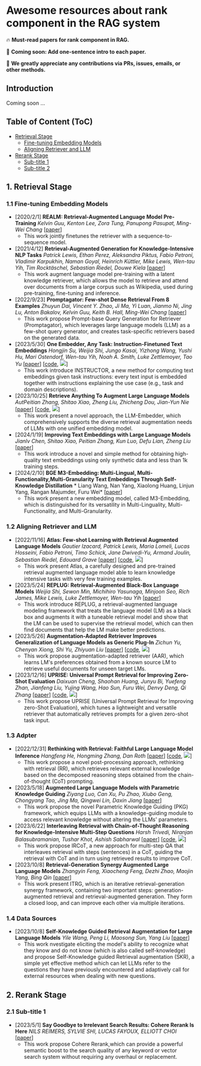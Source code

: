 # Awesome resources about rank component in the RAG system

🔥 **Must-read papers for rank component in RAG.**

🏃 **Coming soon: Add one-sentence intro to each paper.**

🌟 **We greatly appreciate any contributions via PRs, issues, emails, or other methods.**


## Introduction

Coming soon ...


## Table of Content (ToC)


- [Retrieval Stage](#retrieval)
  - [Fine-tuning Embedding Models](#subtitle1)
  - [Aligning Retriever and LLM](#subtitle2)
- [Rerank Stage](#rerank)
  - [Sub-title 1](#1-sub-rerank)
  - [Sub-title 2](#2-sub-rerank)






## 1. Retrieval Stage

### 1.1 Fine-tuning Embedding Models

- [2020/2/1] **REALM: Retrieval-Augmented Language Model Pre-Training** *Kelvin Guu, Kenton Lee, Zora Tung, Panupong Pasupat, Ming-Wei Chang* [[paper](https://arxiv.org/abs/2002.08909)] 
  - This work  jointly finetunes the retriever with a sequence-to-sequence model.
- [2021/4/12] **Retrieval-Augmented Generation for Knowledge-Intensive NLP Tasks** *Patrick Lewis, Ethan Perez, Aleksandra Piktus, Fabio Petroni, Vladimir Karpukhin, Naman Goyal, Heinrich Küttler, Mike Lewis, Wen-tau Yih, Tim Rocktäschel, Sebastian Riedel, Douwe Kiela* [[paper](https://arxiv.org/abs/2005.11401)] 
  - This work augment language model pre-training with a latent knowledge retriever, which allows the model to retrieve and attend over documents from a large corpus such as Wikipedia, used during pre-training, fine-tuning and inference.
- [2022/9/23] **Promptagator: Few-shot Dense Retrieval From 8 Examples** *Zhuyun Dai, Vincent Y. Zhao, Ji Ma, Yi Luan, Jianmo Ni, Jing Lu, Anton Bakalov, Kelvin Guu, Keith B. Hall, Ming-Wei Chang* [[paper](https://arxiv.org/abs/2209.11755)]
  - This work propose Prompt-base Query Generation for Retriever (Promptagator), which leverages large language models (LLM) as a few-shot query generator, and creates task-specific retrievers based on the generated data.
- [2023/5/30] **One Embedder, Any Task: Instruction-Finetuned Text Embeddings** *Hongjin Su, Weijia Shi, Jungo Kasai, Yizhong Wang, Yushi Hu, Mari Ostendorf, Wen-tau Yih, Noah A. Smith, Luke Zettlemoyer, Tao Yu* [[paper](https://arxiv.org/abs/2212.09741)] [[code](https://github.com/xlang-ai/instructor-embedding), ![](https://img.shields.io/github/stars/xlang-ai/instructor-embedding.svg?style=social)]
  - This work introduce INSTRUCTOR, a new method for computing text embeddings given task instructions: every text input is embedded together with instructions explaining the use case (e.g., task and domain descriptions).
- [2023/10/25] **Retrieve Anything To Augment Large Language Models** *AutPeitian Zhang, Shitao Xiao, Zheng Liu, Zhicheng Dou, Jian-Yun Nie* [[paper](https://arxiv.org/abs/2310.07554)] [[code](https://github.com/FlagOpen/FlagEmbedding), ![](https://img.shields.io/github/stars/FlagOpen/FlagEmbedding.svg?style=social)]
  - This work present a novel approach, the LLM-Embedder, which comprehensively supports the diverse retrieval augmentation needs of LLMs with one unified embedding model.
- [2024/1/19] **Improving Text Embeddings with Large Language Models** *Jianlv Chen, Shitao Xiao, Peitian Zhang, Kun Luo, Defu Lian, Zheng Liu* [[paper](https://arxiv.org/abs/2402.03216)]
  - This work introduce a novel and simple method for obtaining high-quality text embeddings using only synthetic data and less than 1k training steps.
- [2024/2/10] **BGE M3-Embedding: Multi-Lingual, Multi-Functionality,Multi-Granularity Text Embeddings Through Self-Knowledge Distillation** *
Liang Wang, Nan Yang, Xiaolong Huang, Linjun Yang, Rangan Majumder, Furu Wei* [[paper](https://arxiv.org/abs/2401.00368)] 
  - This work present a new embedding model, called M3-Embedding, which is distinguished for its versatility in Multi-Linguality, Multi-Functionality, and Multi-Granularity.


### 1.2 Aligning Retriever and LLM


- [2022/11/16] **Atlas: Few-shot Learning with Retrieval Augmented Language Models** *Gautier Izacard, Patrick Lewis, Maria Lomeli, Lucas Hosseini, Fabio Petroni, Timo Schick, Jane Dwivedi-Yu, Armand Joulin, Sebastian Riedel, Edouard Grave* [[paper](https://arxiv.org/abs/2208.03299)] [[code](https://github.com/facebookresearch/atlas), ![](https://img.shields.io/github/stars/facebookresearch/atlas.svg?style=social)]
  - This work present Atlas, a carefully designed and pre-trained retrieval augmented language model able to learn knowledge intensive tasks with very few training examples.
- [2023/5/24] **REPLUG: Retrieval-Augmented Black-Box Language Models** *Weijia Shi, Sewon Min, Michihiro Yasunaga, Minjoon Seo, Rich James, Mike Lewis, Luke Zettlemoyer, Wen-tau Yih* [[paper](https://arxiv.org/abs/2301.12652)] 
  - This work introduce REPLUG, a retrieval-augmented language modeling framework that treats the language model (LM) as a black box and augments it with a tuneable retrieval model and show that the LM can be used to supervise the retrieval model, which can then find documents that help the LM make better predictions.
- [2023/5/26] **Augmentation-Adapted Retriever Improves Generalization of Language Models as Generic Plug-In** *Zichun Yu, Chenyan Xiong, Shi Yu, Zhiyuan Liu* [[paper](https://arxiv.org/abs/2305.17331)] [[code](https://github.com/OpenMatch/Augmentation-Adapted-Retriever), ![](https://img.shields.io/github/stars/OpenMatch/Augmentation-Adapted-Retriever.svg?style=social)]
  - This work propose augmentation-adapted retriever (AAR), which learns LM's preferences obtained from a known source LM to retrieve useful documents for unseen target LMs.
- [2023/12/16] **UPRISE: Universal Prompt Retrieval for Improving Zero-Shot Evaluation** *Daixuan Cheng, Shaohan Huang, Junyu Bi, Yuefeng Zhan, Jianfeng Liu, Yujing Wang, Hao Sun, Furu Wei, Denvy Deng, Qi Zhang* [[paper](https://arxiv.org/abs/2303.08518)] [[code](https://github.com/microsoft/LMOps), ![](https://img.shields.io/github/stars/microsoft/LMOps.svg?style=social)]
  - This work propose  UPRISE (Universal Prompt Retrieval for Improving zero-Shot Evaluation), which tunes a lightweight and versatile retriever that automatically retrieves prompts for a given zero-shot task input.

### 1.3 Adpter

- [2022/12/31] **Rethinking with Retrieval: Faithful Large Language Model Inference** *Hangfeng He, Hongming Zhang, Dan Roth* [[paper](https://arxiv.org/abs/2301.00303)] [[code](https://github.com/HornHehhf/RR), ![](https://img.shields.io/github/stars/HornHehhf/RR.svg?style=social)]
  - This work propose a novel post-processing approach, rethinking with retrieval (RR), which retrieves relevant external knowledge based on the decomposed reasoning steps obtained from the chain-of-thought (CoT) prompting.
- [2023/5/18] **Augmented Large Language Models with Parametric Knowledge Guiding** *Ziyang Luo, Can Xu, Pu Zhao, Xiubo Geng, Chongyang Tao, Jing Ma, Qingwei Lin, Daxin Jiang* [[paper](https://arxiv.org/abs/2305.04757)] 
  - This work propose the novel Parametric Knowledge Guiding (PKG) framework, which equips LLMs with a knowledge-guiding module to access relevant knowledge without altering the LLMs' parameters.
- [2023/6/22] **Interleaving Retrieval with Chain-of-Thought Reasoning for Knowledge-Intensive Multi-Step Questions** *Harsh Trivedi, Niranjan Balasubramanian, Tushar Khot, Ashish Sabharwal* [[paper](https://arxiv.org/abs/2212.10509)] [[code](https://github.com/stonybrooknlp/ircot), ![](https://img.shields.io/github/stars/stonybrooknlp/ircot.svg?style=social)]
  - This work propose IRCoT, a new approach for multi-step QA that interleaves retrieval with steps (sentences) in a CoT, guiding the retrieval with CoT and in turn using retrieved results to improve CoT.
- [2023/10/8] **Retrieval-Generation Synergy Augmented Large Language Models** *Zhangyin Feng, Xiaocheng Feng, Dezhi Zhao, Maojin Yang, Bing Qin* [[paper](https://arxiv.org/abs/2310.05149)] 
  - This work present ITRG, which is an iterative retrieval-generation synergy framework, containing two important steps: generation-augmented retrieval and retrieval-augmented generation. They form a closed loop, and can improve each other via multiple iterations.

### 1.4 Data Sources

- [2023/10/8] **Self-Knowledge Guided Retrieval Augmentation for Large Language Models** *Yile Wang, Peng Li, Maosong Sun, Yang Liu* [[paper](https://arxiv.org/abs/2310.05002)] 
  - This work nvestigate eliciting the model's ability to recognize what they know and do not know (which is also called self-knowledge) and propose Self-Knowledge guided Retrieval augmentation (SKR), a simple yet effective method which can let LLMs refer to the questions they have previously encountered and adaptively call for external resources when dealing with new questions.



## 2. Rerank Stage

### 2.1 Sub-title 1


- [2023/5/1] **Say Goodbye to Irrelevant Search Results: Cohere Rerank Is Here** *NILS REIMERS, SYLVIE SHI, LUCAS FAYOUX, ELLIOTT CHOI* [[paper](https://txt.cohere.com/rerank)] 
  - This work propose Cohere Rerank,which can provide a powerful semantic boost to the search quality of any keyword or vector search system without requiring any overhaul or replacement.